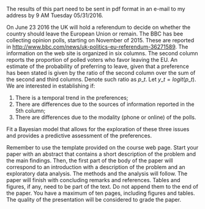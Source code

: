 The results of this part need to be sent in pdf format in an e-mail to my
address by 9 AM Tuesday 05/31/2016.

On June 23 2016 the UK will hold a referendum to decide on whether the country
should leave the European Union or remain.  The BBC has bee collecting opinion
polls, starting on November of 2015. These are reported in
http://www.bbc.com/news/uk-politics-eu-referendum-36271589. The information on
the web site is organized in six columns. The second column reports the
proportion of polled voters who favor leaving the EU. An estimate of the
probability of preferring to leave, given that a preference has been stated is
given by the ratio of the second column over the sum of the second and third
columns.  Denote such ratio as $p\_t$. Let $y\_t = logit(p\_t)$. We are
interested in establishing if: 

1. There is a temporal trend in the preferences; 
2. There are differences due to the sources of information reported in the 5th column; 
3. There are differences due to the modality (phone or online) of the polls.

Fit a Bayesian model that allows for the exploration of these three
issues and provides a predictive assessment of the preferences.

Remember to use the template provided on the course web page. Start your
paper with an abstract that contains a short description of the problem
and the main findings. Then, the first part of the body of the paper
will correspond to an introduction with a description of the problem and
an exploratory data analysis. The methods and the analysis will follow.
The paper will finish with concluding remarks and references. Tables and
figures, if any, need to be part of the text. Do not append them to the
end of the paper. You have a maximum of ten pages, including figures and
tables. The quality of the presentation will be considered to grade the
paper.
